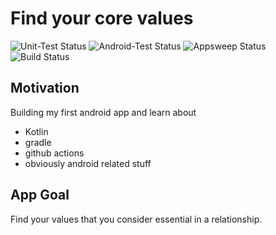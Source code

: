 # Find your core values

![Unit-Test Status](https://github.com/umeckel/Find-your-core-values/actions/workflows/unit-test.yml/badge.svg?branch=main)
![Android-Test Status](https://github.com/umeckel/Find-your-core-values/actions/workflows/instrumented-test.yml/badge.svg?branch=main)
![Appsweep Status](https://github.com/umeckel/Find-your-core-values/actions/workflows/appsweep.yml/badge.svg?branch=main)
![Build Status](https://github.com/umeckel/Find-your-core-values/actions/workflows/build.yml/badge.svg?branch=main)

## Motivation

Building my first android app and learn about
* Kotlin
* gradle
* github actions
* obviously android related stuff

## App Goal

Find your values that you consider essential in a relationship.

